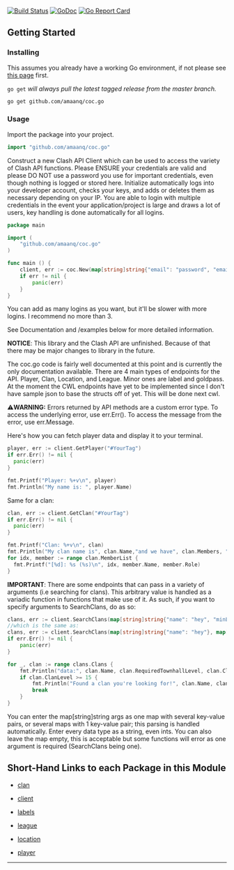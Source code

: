 [![Build Status](https://app.travis-ci.com/amaanq/coc.go.svg?branch=master)](https://app.travis-ci.com/amaanq/coc.go.svg?branch=master)
[![GoDoc](https://img.shields.io/badge/pkg.go.dev-doc-blue)](http://pkg.go.dev/github.com/amaanq/coc.go)
[![Go Report Card](https://goreportcard.com/badge/github.com/amaanq/coc.go)](https://goreportcard.com/report/github.com/amaanq/coc.go)


## Getting Started

### Installing

This assumes you already have a working Go environment, if not please see
[this page](https://golang.org/doc/install) first.

`go get` *will always pull the latest tagged release from the master branch.*

```sh
go get github.com/amaanq/coc.go
```

### Usage

Import the package into your project.

```go
import "github.com/amaanq/coc.go"
```

Construct a new Clash API Client which can be used to access the variety of 
Clash API functions. Please ENSURE your credentials are valid and please DO NOT use a password you use for important credentials, 
even though nothing is logged or stored here. Initialize automatically logs into your developer account, checks your keys, and adds or deletes them as necessary
depending on your IP. You are able to login with multiple credentials in the event your application/project is large and draws a lot of users, key handling is done automatically for all logins. 

```go
package main

import (
    "github.com/amaanq/coc.go"
)

func main () {
    client, err := coc.New(map[string]string{"email": "password", "email2": "password2", "email3": "password3"})
    if err != nil {
        panic(err)
    }
}
```
You can add as many logins as you want, but it'll be slower with more logins. 
I recommend no more than 3.

See Documentation and /examples below for more detailed information.

**NOTICE**: This library and the Clash API are unfinished.
Because of that there may be major changes to library in the future.

The coc.go code is fairly well documented at this point and is currently
the only documentation available. 
There are 4 main types of endpoints for the API. Player, Clan, Location, and League. Minor ones are label and goldpass.
At the moment the CWL endpoints have yet to be implemented since I don't have sample json to base the structs off of yet. This will be done next cwl. 

⚠️**WARNING:** Errors returned by API methods are a custom error type. To access the underlying error, use err.Err(). To access the message from the error, use err.Message.

Here's how you can fetch player data and display it to your terminal.
```go
player, err := client.GetPlayer("#YourTag")
if err.Err() != nil {
  panic(err)
}

fmt.Printf("Player: %+v\n", player)
fmt.Println("My name is: ", player.Name)
```

Same for a clan: 
```go
clan, err := client.GetClan("#YourTag")
if err.Err() != nil {
  panic(err)
}

fmt.Printf("Clan: %+v\n", clan)
fmt.Println("My clan name is", clan.Name,"and we have", clan.Members, "members in our clan. We have won", clan.WarWins, "wars so come join us!\nThese are our members:")
for idx, member := range clan.MemberList {
  fmt.Printf("[%d]: %s (%s)\n", idx, member.Name, member.Role)
}
```

**IMPORTANT**: There are some endpoints that can pass in a variety of arguments (i.e searching for clans). This arbitrary value is handled as a variadic function in functions
that make use of it. As such, if you want to specify arguments to SearchClans, do as so:
```go
clans, err := client.SearchClans(map[string]string{"name": "hey", "minLevel": "10"})
//which is the same as:
clans, err := client.SearchClans(map[string]string{"name": "hey"}, map[string]string{"minLevel": "10"})
if err.Err() != nil {
    panic(err)
}

for _, clan := range clans.Clans {
    fmt.Println("data:", clan.Name, clan.RequiredTownhallLevel, clan.ClanLevel, clan.RequiredTrophies)
    if clan.ClanLevel >= 15 {
        fmt.Println("Found a clan you're looking for!", clan.Name, clan.Tag)
        break
    }
}
```
You can enter the map[string]string args as one map with several key-value pairs, or several maps with 1 key-value pair; this parsing is handled automatically.
Enter every data type as a string, even ints. You can also leave the map empty, this is acceptable but some functions will error as one argument is required (SearchClans being one).


## Short-Hand Links to each Package in this Module

* [clan](./clan)

* [client](./client)

* [labels](./labels)

* [league](./league)

* [location](./location)

* [player](./player)

---
